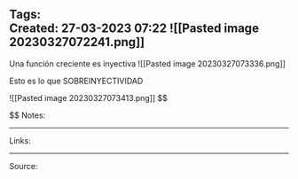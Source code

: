 Tags:  
Created: 27-03-2023 07:22 
![[Pasted image 20230327072241.png]]
--- 
Una función creciente es inyectiva 
![[Pasted image 20230327073336.png]]

Esto es lo que SOBREINYECTIVIDAD

![[Pasted image 20230327073413.png]]
$$

$$
Notes: 

--- 

Links: 

--- 

Source: